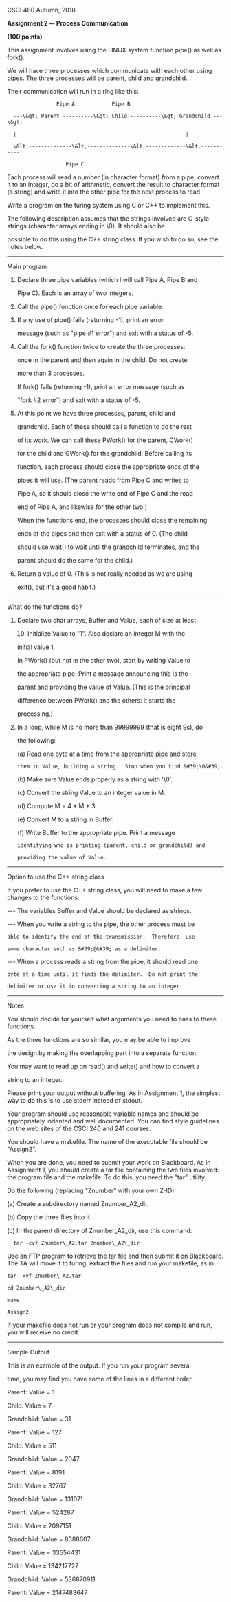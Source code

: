 

CSCI 480                                                 Autumn, 2018

**Assignment 2 -- Process Communication**

**(100 points)**

This assignment involves using the LINUX system function pipe() as well as fork().

We will have three processes which communicate with each other using pipes.  The three processes will be parent, child and grandchild.

Their communication will run in a ring like this:



                    Pipe A            Pipe B

      ---\&gt; Parent ----------\&gt; Child ----------\&gt; Grandchild ---\&gt;

      |                                                       |

      \&lt;--------------\&lt;--------------\&lt;-------------\&lt;-----------

                       Pipe C

Each process will read a number (in character format) from a pipe, convert it to an integer, do a bit of arithmetic, convert the result to character format (a string) and write it into the other pipe for the next process to read.

Write a program on the turing system using C or C++ to implement this.

The following description assumes that the strings involved are C-style strings (character arrays ending in \0).  It should also be

possible to do this using the C++ string class.  If you wish to do so, see the notes below.

---------------------------------------------------------------------

Main program

1. Declare three pipe variables (which I will call Pipe A, Pipe B and

   Pipe C).  Each is an array of two integers.

2. Call the pipe() function once for each pipe variable.

3. If any use of pipe() fails (returning -1), print an error

   message (such as &quot;pipe #1 error&quot;) and exit with a status of -5.

4. Call the fork() function twice to create the three processes:

   once in the parent and then again in the child.  Do not create

   more than 3 processes.

   If fork() fails (returning -1), print an error message (such as

   &quot;fork #2 error&quot;) and exit with a status of -5.

5. At this point we have three processes, parent, child and

   grandchild.  Each of these should call a function to do the rest

   of its work.  We can call these PWork() for the parent, CWork()

   for the child and GWork() for the grandchild.  Before calling its

   function, each process should close the appropriate ends of the

   pipes it will use.  (The parent reads from Pipe C and writes to

   Pipe A, so it should close the write end of Pipe C and the read

   end of Pipe A, and likewise for the other two.)

   When the functions end, the processes should close the remaining

   ends of the pipes and then exit with a status of 0.  (The child

   should use wait() to wait until the grandchild terminates, and the

   parent should do the same for the child.)


6. Return a value of 0.  (This is not really needed as we are using

   exit(), but it&#39;s a good habit.)

---------------------------------------------------------------------

What do the functions do?

1. Declare two char arrays, Buffer and Value, each of size at least

   10.  Initialize Value to &quot;1&quot;.  Also declare an integer M with the

   initial value 1.

   In PWork() (but not in the other two), start by writing Value to

   the appropriate pipe.  Print a message announcing this is the

   parent and providing the value of Value.  (This is the principal

   difference between PWork() and the others:  it starts the

   processing.)

2. In a loop, while M is no more than 99999999 (that is eight 9s), do

   the following:

   (a) Read one byte at a time from the appropriate pipe and store

       them in Value, building a string.  Stop when you find &#39;\0&#39;.

   (b) Make sure Value ends properly as a string with &#39;\0&#39;.

   (c) Convert the string Value to an integer value in M.

   (d) Compute M = 4 \* M + 3.

   (e) Convert M to a string in Buffer.

   (f) Write Buffer to the appropriate pipe.  Print a message

       identifying who is printing (parent, child or grandchild) and

       providing the value of Value.

---------------------------------------------------------------------

Option to use the C++ string class

If you prefer to use the C++ string class, you will need to make a few changes to the functions:

--- The variables Buffer and Value should be declared as strings.

--- When you write a string to the pipe, the other process must be

    able to identify the end of the transmission.  Therefore, use

    some character such as &#39;@&#39; as a delimiter.

--- When a process reads a string from the pipe, it should read one

    byte at a time until it finds the delimiter.  Do not print the

    delimiter or use it in converting a string to an integer.

---------------------------------------------------------------------

Notes

You should decide for yourself what arguments you need to pass to these functions.

As the three functions are so similar, you may be able to improve

the design by making the overlapping part into a separate function.

You may want to read up on read() and write() and how to convert a

string to an integer.

Please print your output without buffering.  As in Assignment 1, the simplest way to do this is to use stderr instead of stdout.

Your program should use reasonable variable names and should be appropriately indented and well documented.  You can find style guidelines on the web sites of the CSCI 240 and 241 courses.

You should have a makefile.  The name of the executable file should be &quot;Assign2&quot;.

When you are done, you need to submit your work on Blackboard.  As in Assignment 1, you should create a tar file containing the two files involved:  the program file and the makefile.  To do this, you need the &quot;tar&quot; utility.

Do the following (replacing &quot;Znumber&quot; with your own Z-ID):

  (a) Create a subdirectory named Znumber\_A2\_dir.

  (b) Copy the three files into it.

  (c) In the parent directory of Znumber\_A2\_dir, use this command:

      tar -cvf Znumber\_A2.tar Znumber\_A2\_dir

Use an FTP program to retrieve the tar file and then submit it on Blackboard.  The TA will move it to turing, extract the files and run your makefile, as in:

    tar -xvf Znumber\_A2.tar

    cd Znumber\_A2\_dir

    make

    Assign2

If your makefile does not run or your program does not compile and run, you will receive no credit.

---------------------------------------------------------------------

Sample Output

This is an example of the output.  If you run your program several

time, you may find you have some of the lines in a different order.

Parent:       Value =  1

Child:        Value =  7

Grandchild:   Value =  31

Parent:       Value =  127

Child:        Value =  511

Grandchild:   Value =  2047

Parent:       Value =  8191

Child:        Value =  32767

Grandchild:   Value =  131071

Parent:       Value =  524287

Child:        Value =  2097151

Grandchild:   Value =  8388607

Parent:       Value =  33554431

Child:        Value =  134217727

Grandchild:   Value =  536870911

Parent:       Value =  2147483647

